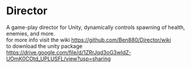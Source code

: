 # Director
A game-play director for Unity, dynamically controls spawning of health, enemies, and more.    
for more info visit the wiki https://github.com/Ben880/Director/wiki       
to download the unity package https://drive.google.com/file/d/1ZRrJqd3oG3wIdZ-UOmK0COtd_UPLUSFL/view?usp=sharing
